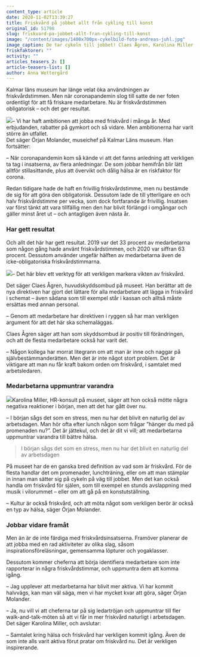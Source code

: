 ```yaml
---
content_type: article
date: 2020-11-02T13:39:27
title: Friskvård på jobbet allt från cykling till konst
original_id: 51798
slug: friskvard-pa-jobbet-allt-fran-cykling-till-konst
image: "/content/images/1400x700px-cykelbild-foto-andreas-juhl.jpg"
image_caption: De tar cykeln till jobbet! Claes Ågren, Karolina Miller och Örjan Molander på Kalmar Läns museum är alla nöjda med friskvårdssatsningen på sin arbetsplats, nära kajen i Kalmar.
friskfaktorer: ""
activity: ""
articles_teasers_2: []
article-teasers-list: []
author: Anna Wettergård
---
```


Kalmar läns museum har länge velat öka användningen av friskvårdstimmen. Men när coronapandemin slog till satte de ner foten ordentligt för att få friskare medarbetare. Nu är friskvårdstimmen obligatorisk – och det ger resultat.

[![](https://www.suntarbetsliv.se/wp-content/uploads/2020/11/200x220-orjan-molander.png)](https://www.suntarbetsliv.se/wp-content/uploads/2020/11/200x220-orjan-molander.png)– Vi har haft ambitionen att jobba med friskvård i många år. Med erbjudanden, rabatter på gymkort och så vidare. Men ambitionerna har varit större än utfallet.  
Det säger Örjan Molander, museichef på Kalmar Läns museum. Han fortsätter:

– När coronapandemin kom så kände vi att det fanns anledning att verkligen ta tag i insatserna, av flera anledningar. De som jobbar hemifrån blir lätt alltför stillasittande, plus att övervikt och dålig hälsa är en riskfaktor för corona.

Redan tidigare hade de haft en frivillig friskvårdstimme, men nu bestämde de sig för att göra den obligatorisk. Dessutom lade de till ytterligare en och halv friskvårdstimme per vecka, som dock fortfarande är frivillig. Insatsen var först tänkt att vara tillfällig men den har blivit förlängd i omgångar och gäller minst året ut – och antagligen även nästa år.

### Har gett resultat

Och allt det här har gett resultat. 2019 var det 33 procent av medarbetarna som någon gång hade använt friskvårdstimmen, och 2020 var siffran 63 procent. Dessutom använder ungefär hälften av medarbetarna även de icke-obligatoriska friskvårdstimmarna.

[![](https://www.suntarbetsliv.se/wp-content/uploads/2020/11/200x220-claes-agren.png)](https://www.suntarbetsliv.se/wp-content/uploads/2020/11/200x220-claes-agren.png)– Det här blev ett verktyg för att verkligen markera vikten av friskvård.

Det säger Claes Ågren, huvudskyddsombud på museet. Han berättar att de nya direktiven har gjort det lättare för alla medarbetare att lägga in friskvård i schemat – även sådana som till exempel står i kassan och alltså måste ersättas med annan personal.

– Genom att medarbetare har direktiven i ryggen så har man verkligen argument för att det här ska schemaläggas.

Claes Ågren säger att han som skyddsombud är positiv till förändringen, och att de flesta medarbetare också har varit det.

– Någon kollega har morrat litegrann om att man är inne och naggar på självbestämmanderätten. Men det är inte något stort problem. Det är viktigare att man nu får kraft bakom orden om friskvård, i samtalet med arbetsledaren.

### Medarbetarna uppmuntrar varandra

[![](https://www.suntarbetsliv.se/wp-content/uploads/2020/11/200x220-karolina_miller.png)](https://www.suntarbetsliv.se/wp-content/uploads/2020/11/200x220-karolina_miller.png)Karolina Miller, HR-konsult på museet, säger att hon också mötte några negativa reaktioner i början, men att det har gått över nu.

– I början sågs det som en stress, men nu har det blivit en naturlig del av arbetsdagen. Man hör ofta efter lunch någon som frågar ”hänger du med på promenaden nu?”. Det är jättekul, och det är dit vi vill; att medarbetarna uppmuntrar varandra till bättre hälsa.

> I början sågs det som en stress, men nu har det blivit en naturlig del av arbetsdagen

På museet har de en ganska bred definition av vad som är friskvård. För de flesta handlar det om promenader, lunchträning, eller om att man stämplar in innan man sätter sig på cykeln på väg till jobbet. Men det kan också handla om friskvård för själen, som till exempel en stunds avslappning med musik i vilorummet – eller om att gå på en konstutställning.

– Kultur är också friskvård, och att möta något som verkligen berör är också en typ av hälsa, säger Örjan Molander.

### Jobbar vidare framåt

Men än är de inte färdiga med friskvårdsinsatserna. Framöver planerar de att jobba med en rad aktiviteter av olika slag, såsom inspirationsföreläsningar, gemensamma löpturer och yogaklasser.

Dessutom kommer cheferna att börja identifiera medarbetare som inte rapporterar in några friskvårdstimmar, och uppmuntra dem att komma igång.

– Jag upplever att medarbetarna har blivit mer aktiva. Vi har kommit halvvägs, kan man väl säga, men vi har mycket kvar att göra, säger Örjan Molander.

– Ja, nu vill vi att cheferna tar på sig ledartröjan och uppmuntrar till fler walk-and-talk-möten så att vi får in mer friskvård naturligt i arbetsdagen. Det säger Karolina Miller, och avslutar:

– Samtalet kring hälsa och friskvård har verkligen kommit igång. Även de som inte alls varit aktiva förut pratar om friskvård nu. Det är verkligen inspirerande.

